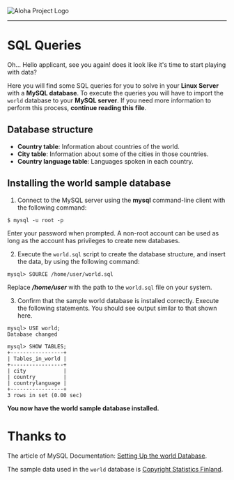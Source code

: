 ![Aloha Project Logo](https://raw.githubusercontent.com/estradav/aloha/master/images/AP_horizontal.png)
***

# SQL Queries

Oh... Hello applicant, see you again! does it look like it's time to start playing with data?

Here you will find some SQL queries for you to solve in your **Linux Server** with a **MySQL database**. To execute the 
queries you will have to import the ```world``` database to your **MySQL server**. If you need more information to perform this process, 
**continue reading this file**.

## Database structure

- **Country table**: Information about countries of the world.
- **City table**: Information about some of the cities in those countries.
- **Country language table**: Languages spoken in each country.

## Installing the world sample database

1. Connect to the MySQL server using the **mysql** command-line client with the following command:

```shell
$ mysql -u root -p
```

Enter your password when prompted. A non-root account can be used as long as the account has privileges to create new databases.

2. Execute the ```world.sql``` script to create the database structure, and insert the data, by using the following command:

```shell
mysql> SOURCE /home/user/world.sql
```

Replace ***/home/user*** with the path to the ```world.sql``` file on your system.

3. Confirm that the sample world database is installed correctly. Execute the following statements. You should see output similar to that shown here.

```shell
mysql> USE world;
Database changed

mysql> SHOW TABLES;
+-----------------+
| Tables_in_world |
+-----------------+
| city            |
| country         |
| countrylanguage |
+-----------------+
3 rows in set (0.00 sec)
```

**You now have the world sample database installed.**

# Thanks to

The article of MySQL Documentation: [Setting Up the world Database](https://dev.mysql.com/doc/world-setup/en/).

The sample data used in the ```world``` database is [Copyright Statistics Finland](http://www.stat.fi/worldinfigures).

